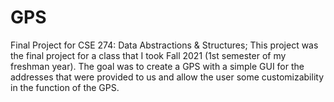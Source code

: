 # GPS
Final Project for CSE 274: Data Abstractions & Structures;
This project was the final project for a class that I took Fall 2021 (1st semester of my freshman year).
The goal was to create a GPS with a simple GUI for the addresses that were provided to us and allow the user some customizability in the function of the GPS. 
